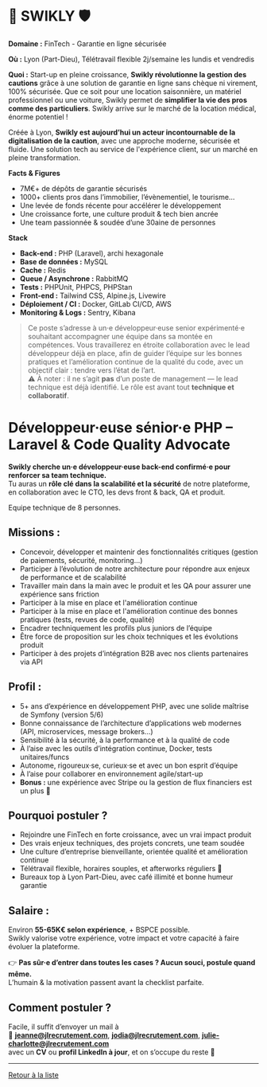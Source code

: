 # 🐝 SWIKLY 🛡️

**Domaine :** FinTech - Garantie en ligne sécurisée  

**Où :** Lyon (Part-Dieu), Télétravail flexible 2j/semaine les lundis et vendredis

**Quoi :** Start-up en pleine croissance, **Swikly révolutionne la gestion des cautions** grâce à une solution de garantie en ligne sans chèque ni virement, 100% sécurisée. Que ce soit pour une location saisonnière, un matériel professionnel ou une voiture, Swikly permet de **simplifier la vie des pros comme des particuliers**. Swikly arrive sur le marché de la location médical, énorme potentiel !

Créée à Lyon, **Swikly est aujourd’hui un acteur incontournable de la digitalisation de la caution**, avec une approche moderne, sécurisée et fluide. Une solution tech au service de l'expérience client, sur un marché en pleine transformation.

**Facts & Figures**

- 7M€+ de dépôts de garantie sécurisés  
- 1000+ clients pros dans l’immobilier, l’évènementiel, le tourisme…  
- Une levée de fonds récente pour accélérer le développement  
- Une croissance forte, une culture produit & tech bien ancrée  
- Une team passionnée & soudée d’une 30aine de personnes

**Stack**

- **Back-end :** PHP (Laravel), archi hexagonale
- **Base de données :** MySQL
- **Cache :** Redis
- **Queue / Asynchrone :** RabbitMQ
- **Tests :** PHPUnit, PHPCS, PHPStan
- **Front-end :** Tailwind CSS, Alpine.js, Livewire
- **Déploiement / CI :** Docker, GitLab CI/CD, AWS
- **Monitoring & Logs :** Sentry, Kibana



> Ce poste s’adresse à un·e développeur·euse senior expérimenté·e souhaitant accompagner une équipe dans sa montée en compétences. Vous travaillerez en étroite collaboration avec le lead développeur déjà en place, afin de guider l’équipe sur les bonnes pratiques et l’amélioration continue de la qualité du code, avec un objectif clair : tendre vers l’état de l’art.  
> ⚠️ À noter : il ne s’agit **pas** d’un poste de management — le lead technique est déjà identifié. Le rôle est avant tout **technique et collaboratif**.



# Développeur·euse sénior·e PHP – Laravel & Code Quality Advocate

**Swikly cherche un·e développeur·euse back-end confirmé·e pour renforcer sa team technique.**  
Tu auras un **rôle clé dans la scalabilité et la sécurité** de notre plateforme, en collaboration avec le CTO, les devs front & back, QA et produit.

Equipe technique de 8 personnes.

## Missions :

- Concevoir, développer et maintenir des fonctionnalités critiques (gestion de paiements, sécurité, monitoring…)
- Participer à l’évolution de notre architecture pour répondre aux enjeux de performance et de scalabilité
- Travailler main dans la main avec le produit et les QA pour assurer une expérience sans friction
- Participer à la mise en place et l'amélioration continue
- Participer à la mise en place et l'amélioration continue des bonnes pratiques (tests, revues de code, qualité)
- Encadrer techniquement les profils plus juniors de l’équipe
- Être force de proposition sur les choix techniques et les évolutions produit
- Participer à des projets d’intégration B2B avec nos clients partenaires via API

## Profil :

- 5+ ans d’expérience en développement PHP, avec une solide maîtrise de Symfony (version 5/6)
- Bonne connaissance de l’architecture d’applications web modernes (API, microservices, message brokers…)
- Sensibilité à la sécurité, à la performance et à la qualité de code
- À l’aise avec les outils d’intégration continue, Docker, tests unitaires/funcs
- Autonome, rigoureux·se, curieux·se et avec un bon esprit d’équipe
- À l’aise pour collaborer en environnement agile/start-up
- **Bonus :** une expérience avec Stripe ou la gestion de flux financiers est un plus 🚀

## Pourquoi postuler ?

- Rejoindre une FinTech en forte croissance, avec un vrai impact produit
- Des vrais enjeux techniques, des projets concrets, une team soudée
- Une culture d’entreprise bienveillante, orientée qualité et amélioration continue
- Télétravail flexible, horaires souples, et afterworks réguliers 🍻
- Bureaux top à Lyon Part-Dieu, avec café illimité et bonne humeur garantie

## Salaire :

Environ **55-65K€ selon expérience**, + BSPCE possible.  
Swikly valorise votre expérience, votre impact et votre capacité à faire évoluer la plateforme.

👉 **Pas sûr·e d’entrer dans toutes les cases ? Aucun souci, postule quand même.**  
L’humain & la motivation passent avant la checklist parfaite.

## Comment postuler ?

Facile, il suffit d’envoyer un mail à  
📩 **jeanne@jlrecrutement.com**, **jodia@jlrecrutement.com**, **julie-charlotte@jlrecrutement.com**  
avec un **CV** ou **profil LinkedIn à jour**, et on s’occupe du reste 🚀

---

[Retour à la liste](https://github.com/jlondiche/job-board-php/blob/master/README.md)